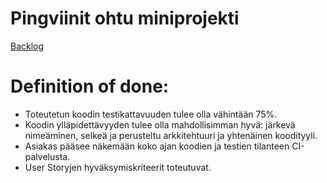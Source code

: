 # Pingviinit ohtu miniprojekti

[Backlog](https://docs.google.com/spreadsheets/d/108_K1P9uL-86Tu4TdDwMSQYmsihaklVIYrhUz3J1-l8/edit?usp=sharing)

# Definition of done:
<ul>
  <li>Toteutetun koodin testikattavuuden tulee olla vähintään 75%.</li>
  <li>Koodin ylläpidettävyyden tulee olla mahdollisimman hyvä: järkevä nimeäminen, selkeä ja perusteltu arkkitehtuuri ja yhtenäinen koodityyli.</li>
  <li>Asiakas pääsee näkemään koko ajan koodien ja testien tilanteen CI-palvelusta.</li>
  <li>User Storyjen hyväksymiskriteerit toteutuvat.</li>
</ul> 
